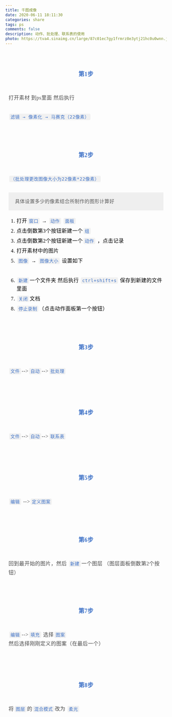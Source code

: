 ```yaml
---
title: 千图成像
date: 2020-06-11 18:11:30
categories: share
tags: ps
comments: false
description: 动作、批处理、联系表的使用
photo: https://tva4.sinaimg.cn/large/87c01ec7gy1frmrz8e3ytj21hc0u0wnn.jpg
---
```


<section id="nice" data-tool="mdnice编辑器" data-website="https://www.mdnice.com" style="padding: 0 10px; word-spacing: 0px; word-wrap: break-word; text-align: left; font-family: Optima-Regular, Optima, PingFangSC-light, PingFangTC-light, 'PingFang SC', Cambria, Cochin, Georgia, Times, 'Times New Roman', serif; margin-top: -10px; line-height: 1.6; letter-spacing: .034em; color: rgb(63, 63, 63); font-size: 16px; word-break: all;"><div data-tool="mdnice编辑器" style="padding: 0px; font-weight: bold; color: black; font-size: 22px; display: block; text-align: center; background-image: url(https://my-wechat.mdnice.com/mdnice/mountain_2_20191028221337.png); background-position: center center; background-repeat: no-repeat; background-attachment: initial; background-origin: initial; background-clip: initial; background-size: 63px; margin-top: 38px; margin-bottom: 10px;"><span class="prefix" style="display: none;"></span><span class="content" style="text-align: center; display: inline-block; height: 38px; line-height: 42px; color: rgb(60, 112, 198); background-position: left center; background-repeat: no-repeat; background-attachment: initial; background-origin: initial; background-clip: initial; background-size: 63px; margin-top: 38px; font-size: 18px; margin-bottom: 10px;">第1步</span><span class="suffix"></span></div>
<p data-tool="mdnice编辑器" style="font-size: 16px; padding-bottom: 8px; margin: 0; padding-top: 23px; color: rgb(74,74,74); line-height: 1.75em;">打开素材 到ps里面 然后执行</p>
<p data-tool="mdnice编辑器" style="font-size: 16px; padding-bottom: 8px; margin: 0; padding-top: 23px; color: rgb(74,74,74); line-height: 1.75em;"><code style="font-size: 14px; word-wrap: break-word; padding: 2px 4px; border-radius: 4px; margin: 0 2px; background-color: rgba(27,31,35,.05); font-family: Operator Mono, Consolas, Monaco, Menlo, monospace; word-break: break-all; color: rgb(60, 112, 198);">滤镜 → 像素化 → 马赛克（22像素）</code></p>
<div data-tool="mdnice编辑器" style="padding: 0px; font-weight: bold; color: black; font-size: 22px; display: block; text-align: center; background-image: url(https://my-wechat.mdnice.com/mdnice/mountain_2_20191028221337.png); background-position: center center; background-repeat: no-repeat; background-attachment: initial; background-origin: initial; background-clip: initial; background-size: 63px; margin-top: 38px; margin-bottom: 10px;"><span class="prefix" style="display: none;"></span><span class="content" style="text-align: center; display: inline-block; height: 38px; line-height: 42px; color: rgb(60, 112, 198); background-position: left center; background-repeat: no-repeat; background-attachment: initial; background-origin: initial; background-clip: initial; background-size: 63px; margin-top: 38px; font-size: 18px; margin-bottom: 10px;">第2步</span><span class="suffix"></span></div>
<p data-tool="mdnice编辑器" style="font-size: 16px; padding-bottom: 8px; margin: 0; padding-top: 23px; color: rgb(74,74,74); line-height: 1.75em;"><code style="font-size: 14px; word-wrap: break-word; padding: 2px 4px; border-radius: 4px; margin: 0 2px; background-color: rgba(27,31,35,.05); font-family: Operator Mono, Consolas, Monaco, Menlo, monospace; word-break: break-all; color: rgb(60, 112, 198);">（批处理更改图像大小为22像素*22像素）</code></p>
<div data-tool="mdnice编辑器" style="font-size: 0.9em; overflow: auto; overflow-scrolling: touch; background: rgba(0, 0, 0, 0.05); color: #6a737d; padding-top: 10px; padding-bottom: 10px; padding-left: 20px; padding-right: 10px; margin-bottom: 20px; margin-top: 20px; padding: 15px 20px; line-height: 27px; background-color: rgb(239, 239, 239); border-left: none; display: block;">
<p style="padding-bottom: 8px; padding-top: 23px; margin: 0px; line-height: 26px; padding: 0px; font-size: 15px; color: rgb(89,89,89);">具体设置多少的像素结合所制作的图形计算好</p>
</div>
<ol data-tool="mdnice编辑器" style="margin-top: 8px; margin-bottom: 8px; padding-left: 25px; color: black; list-style-type: decimal;">
<li><section style="margin-top: 5px; margin-bottom: 5px; line-height: 26px; text-align: left; color: rgb(1,1,1); font-weight: 500;">打开<code style="font-size: 14px; word-wrap: break-word; padding: 2px 4px; border-radius: 4px; margin: 0 2px; background-color: rgba(27,31,35,.05); font-family: Operator Mono, Consolas, Monaco, Menlo, monospace; word-break: break-all; color: rgb(60, 112, 198);">窗口</code> → <code style="font-size: 14px; word-wrap: break-word; padding: 2px 4px; border-radius: 4px; margin: 0 2px; background-color: rgba(27,31,35,.05); font-family: Operator Mono, Consolas, Monaco, Menlo, monospace; word-break: break-all; color: rgb(60, 112, 198);">动作</code> <code style="font-size: 14px; word-wrap: break-word; padding: 2px 4px; border-radius: 4px; margin: 0 2px; background-color: rgba(27,31,35,.05); font-family: Operator Mono, Consolas, Monaco, Menlo, monospace; word-break: break-all; color: rgb(60, 112, 198);">面板</code></section></li><li><section style="margin-top: 5px; margin-bottom: 5px; line-height: 26px; text-align: left; color: rgb(1,1,1); font-weight: 500;">点击倒数第3个按钮新建一个<code style="font-size: 14px; word-wrap: break-word; padding: 2px 4px; border-radius: 4px; margin: 0 2px; background-color: rgba(27,31,35,.05); font-family: Operator Mono, Consolas, Monaco, Menlo, monospace; word-break: break-all; color: rgb(60, 112, 198);">组</code></section></li><li><section style="margin-top: 5px; margin-bottom: 5px; line-height: 26px; text-align: left; color: rgb(1,1,1); font-weight: 500;">点击倒数第2个按钮新建一个<code style="font-size: 14px; word-wrap: break-word; padding: 2px 4px; border-radius: 4px; margin: 0 2px; background-color: rgba(27,31,35,.05); font-family: Operator Mono, Consolas, Monaco, Menlo, monospace; word-break: break-all; color: rgb(60, 112, 198);">动作</code> ，点击记录</section></li><li><section style="margin-top: 5px; margin-bottom: 5px; line-height: 26px; text-align: left; color: rgb(1,1,1); font-weight: 500;">打开素材中的图片</section></li><li><section style="margin-top: 5px; margin-bottom: 5px; line-height: 26px; text-align: left; color: rgb(1,1,1); font-weight: 500;"><code style="font-size: 14px; word-wrap: break-word; padding: 2px 4px; border-radius: 4px; margin: 0 2px; background-color: rgba(27,31,35,.05); font-family: Operator Mono, Consolas, Monaco, Menlo, monospace; word-break: break-all; color: rgb(60, 112, 198);">图像</code> → <code style="font-size: 14px; word-wrap: break-word; padding: 2px 4px; border-radius: 4px; margin: 0 2px; background-color: rgba(27,31,35,.05); font-family: Operator Mono, Consolas, Monaco, Menlo, monospace; word-break: break-all; color: rgb(60, 112, 198);">图像大小</code> 设置如下</section></li></ol>
<figure data-tool="mdnice编辑器" style="margin: 0; margin-top: 10px; margin-bottom: 10px;"><img src="https://imgkr.cn-bj.ufileos.com/a50255eb-f8a8-4ec1-9552-34b46985d4e6.png" alt style="display: block; margin: 0 auto; max-width: 100%; border-radius: 4px; margin-bottom: 25px;"></figure>
<ol start="6" data-tool="mdnice编辑器" style="margin-top: 8px; margin-bottom: 8px; padding-left: 25px; color: black; list-style-type: decimal;">
<li><section style="margin-top: 5px; margin-bottom: 5px; line-height: 26px; text-align: left; color: rgb(1,1,1); font-weight: 500;"><code style="font-size: 14px; word-wrap: break-word; padding: 2px 4px; border-radius: 4px; margin: 0 2px; background-color: rgba(27,31,35,.05); font-family: Operator Mono, Consolas, Monaco, Menlo, monospace; word-break: break-all; color: rgb(60, 112, 198);">新建</code>一个文件夹 然后执行 <code style="font-size: 14px; word-wrap: break-word; padding: 2px 4px; border-radius: 4px; margin: 0 2px; background-color: rgba(27,31,35,.05); font-family: Operator Mono, Consolas, Monaco, Menlo, monospace; word-break: break-all; color: rgb(60, 112, 198);">ctrl+shift+s</code> 保存到新建的文件里面</section></li><li><section style="margin-top: 5px; margin-bottom: 5px; line-height: 26px; text-align: left; color: rgb(1,1,1); font-weight: 500;"><code style="font-size: 14px; word-wrap: break-word; padding: 2px 4px; border-radius: 4px; margin: 0 2px; background-color: rgba(27,31,35,.05); font-family: Operator Mono, Consolas, Monaco, Menlo, monospace; word-break: break-all; color: rgb(60, 112, 198);">关闭</code>文档</section></li><li><section style="margin-top: 5px; margin-bottom: 5px; line-height: 26px; text-align: left; color: rgb(1,1,1); font-weight: 500;"><code style="font-size: 14px; word-wrap: break-word; padding: 2px 4px; border-radius: 4px; margin: 0 2px; background-color: rgba(27,31,35,.05); font-family: Operator Mono, Consolas, Monaco, Menlo, monospace; word-break: break-all; color: rgb(60, 112, 198);">停止录制</code>（点击动作面板第一个按钮）</section></li></ol>
<figure data-tool="mdnice编辑器" style="margin: 0; margin-top: 10px; margin-bottom: 10px;"><img src="https://imgkr.cn-bj.ufileos.com/3a4b80dd-85b0-47c4-82fc-1ebe3e4e60b1.png" alt style="display: block; margin: 0 auto; max-width: 100%; border-radius: 4px; margin-bottom: 25px;"></figure>
<div data-tool="mdnice编辑器" style="padding: 0px; font-weight: bold; color: black; font-size: 22px; display: block; text-align: center; background-image: url(https://my-wechat.mdnice.com/mdnice/mountain_2_20191028221337.png); background-position: center center; background-repeat: no-repeat; background-attachment: initial; background-origin: initial; background-clip: initial; background-size: 63px; margin-top: 38px; margin-bottom: 10px;"><span class="prefix" style="display: none;"></span><span class="content" style="text-align: center; display: inline-block; height: 38px; line-height: 42px; color: rgb(60, 112, 198); background-position: left center; background-repeat: no-repeat; background-attachment: initial; background-origin: initial; background-clip: initial; background-size: 63px; margin-top: 38px; font-size: 18px; margin-bottom: 10px;">第3步</span><span class="suffix"></span></div>
<p data-tool="mdnice编辑器" style="font-size: 16px; padding-bottom: 8px; margin: 0; padding-top: 23px; color: rgb(74,74,74); line-height: 1.75em;"><code style="font-size: 14px; word-wrap: break-word; padding: 2px 4px; border-radius: 4px; margin: 0 2px; background-color: rgba(27,31,35,.05); font-family: Operator Mono, Consolas, Monaco, Menlo, monospace; word-break: break-all; color: rgb(60, 112, 198);">文件</code>--&gt;<code style="font-size: 14px; word-wrap: break-word; padding: 2px 4px; border-radius: 4px; margin: 0 2px; background-color: rgba(27,31,35,.05); font-family: Operator Mono, Consolas, Monaco, Menlo, monospace; word-break: break-all; color: rgb(60, 112, 198);">自动</code>--&gt;<code style="font-size: 14px; word-wrap: break-word; padding: 2px 4px; border-radius: 4px; margin: 0 2px; background-color: rgba(27,31,35,.05); font-family: Operator Mono, Consolas, Monaco, Menlo, monospace; word-break: break-all; color: rgb(60, 112, 198);">批处理</code></p>
<figure data-tool="mdnice编辑器" style="margin: 0; margin-top: 10px; margin-bottom: 10px;"><img src="https://imgkr.cn-bj.ufileos.com/97b7f3a3-0129-4f5c-a47d-47e907d1d44e.png" alt style="display: block; margin: 0 auto; max-width: 100%; border-radius: 4px; margin-bottom: 25px;"></figure>
<div data-tool="mdnice编辑器" style="padding: 0px; font-weight: bold; color: black; font-size: 22px; display: block; text-align: center; background-image: url(https://my-wechat.mdnice.com/mdnice/mountain_2_20191028221337.png); background-position: center center; background-repeat: no-repeat; background-attachment: initial; background-origin: initial; background-clip: initial; background-size: 63px; margin-top: 38px; margin-bottom: 10px;"><span class="prefix" style="display: none;"></span><span class="content" style="text-align: center; display: inline-block; height: 38px; line-height: 42px; color: rgb(60, 112, 198); background-position: left center; background-repeat: no-repeat; background-attachment: initial; background-origin: initial; background-clip: initial; background-size: 63px; margin-top: 38px; font-size: 18px; margin-bottom: 10px;">第4步</span><span class="suffix"></span></div>
<p data-tool="mdnice编辑器" style="font-size: 16px; padding-bottom: 8px; margin: 0; padding-top: 23px; color: rgb(74,74,74); line-height: 1.75em;"><code style="font-size: 14px; word-wrap: break-word; padding: 2px 4px; border-radius: 4px; margin: 0 2px; background-color: rgba(27,31,35,.05); font-family: Operator Mono, Consolas, Monaco, Menlo, monospace; word-break: break-all; color: rgb(60, 112, 198);">文件</code>--&gt;<code style="font-size: 14px; word-wrap: break-word; padding: 2px 4px; border-radius: 4px; margin: 0 2px; background-color: rgba(27,31,35,.05); font-family: Operator Mono, Consolas, Monaco, Menlo, monospace; word-break: break-all; color: rgb(60, 112, 198);">自动</code>--&gt;<code style="font-size: 14px; word-wrap: break-word; padding: 2px 4px; border-radius: 4px; margin: 0 2px; background-color: rgba(27,31,35,.05); font-family: Operator Mono, Consolas, Monaco, Menlo, monospace; word-break: break-all; color: rgb(60, 112, 198);">联系表</code></p>
<figure data-tool="mdnice编辑器" style="margin: 0; margin-top: 10px; margin-bottom: 10px;"><img src="https://imgkr.cn-bj.ufileos.com/92bb266c-c70a-4db2-b7df-c82288fdf7fa.png" alt style="display: block; margin: 0 auto; max-width: 100%; border-radius: 4px; margin-bottom: 25px;"></figure>
<div data-tool="mdnice编辑器" style="padding: 0px; font-weight: bold; color: black; font-size: 22px; display: block; text-align: center; background-image: url(https://my-wechat.mdnice.com/mdnice/mountain_2_20191028221337.png); background-position: center center; background-repeat: no-repeat; background-attachment: initial; background-origin: initial; background-clip: initial; background-size: 63px; margin-top: 38px; margin-bottom: 10px;"><span class="prefix" style="display: none;"></span><span class="content" style="text-align: center; display: inline-block; height: 38px; line-height: 42px; color: rgb(60, 112, 198); background-position: left center; background-repeat: no-repeat; background-attachment: initial; background-origin: initial; background-clip: initial; background-size: 63px; margin-top: 38px; font-size: 18px; margin-bottom: 10px;">第5步</span><span class="suffix"></span></div>
<p data-tool="mdnice编辑器" style="font-size: 16px; padding-bottom: 8px; margin: 0; padding-top: 23px; color: rgb(74,74,74); line-height: 1.75em;"><code style="font-size: 14px; word-wrap: break-word; padding: 2px 4px; border-radius: 4px; margin: 0 2px; background-color: rgba(27,31,35,.05); font-family: Operator Mono, Consolas, Monaco, Menlo, monospace; word-break: break-all; color: rgb(60, 112, 198);">编辑</code> --&gt;<code style="font-size: 14px; word-wrap: break-word; padding: 2px 4px; border-radius: 4px; margin: 0 2px; background-color: rgba(27,31,35,.05); font-family: Operator Mono, Consolas, Monaco, Menlo, monospace; word-break: break-all; color: rgb(60, 112, 198);">定义图案</code></p>
<div data-tool="mdnice编辑器" style="padding: 0px; font-weight: bold; color: black; font-size: 22px; display: block; text-align: center; background-image: url(https://my-wechat.mdnice.com/mdnice/mountain_2_20191028221337.png); background-position: center center; background-repeat: no-repeat; background-attachment: initial; background-origin: initial; background-clip: initial; background-size: 63px; margin-top: 38px; margin-bottom: 10px;"><span class="prefix" style="display: none;"></span><span class="content" style="text-align: center; display: inline-block; height: 38px; line-height: 42px; color: rgb(60, 112, 198); background-position: left center; background-repeat: no-repeat; background-attachment: initial; background-origin: initial; background-clip: initial; background-size: 63px; margin-top: 38px; font-size: 18px; margin-bottom: 10px;">第6步</span><span class="suffix"></span></div>
<p data-tool="mdnice编辑器" style="font-size: 16px; padding-bottom: 8px; margin: 0; padding-top: 23px; color: rgb(74,74,74); line-height: 1.75em;">回到最开始的图片，然后 <code style="font-size: 14px; word-wrap: break-word; padding: 2px 4px; border-radius: 4px; margin: 0 2px; background-color: rgba(27,31,35,.05); font-family: Operator Mono, Consolas, Monaco, Menlo, monospace; word-break: break-all; color: rgb(60, 112, 198);">新建</code>一个图层  （图层面板倒数第2个按钮）</p>
<div data-tool="mdnice编辑器" style="padding: 0px; font-weight: bold; color: black; font-size: 22px; display: block; text-align: center; background-image: url(https://my-wechat.mdnice.com/mdnice/mountain_2_20191028221337.png); background-position: center center; background-repeat: no-repeat; background-attachment: initial; background-origin: initial; background-clip: initial; background-size: 63px; margin-top: 38px; margin-bottom: 10px;"><span class="prefix" style="display: none;"></span><span class="content" style="text-align: center; display: inline-block; height: 38px; line-height: 42px; color: rgb(60, 112, 198); background-position: left center; background-repeat: no-repeat; background-attachment: initial; background-origin: initial; background-clip: initial; background-size: 63px; margin-top: 38px; font-size: 18px; margin-bottom: 10px;">第7步</span><span class="suffix"></span></div>
<p data-tool="mdnice编辑器" style="font-size: 16px; padding-bottom: 8px; margin: 0; padding-top: 23px; color: rgb(74,74,74); line-height: 1.75em;"><code style="font-size: 14px; word-wrap: break-word; padding: 2px 4px; border-radius: 4px; margin: 0 2px; background-color: rgba(27,31,35,.05); font-family: Operator Mono, Consolas, Monaco, Menlo, monospace; word-break: break-all; color: rgb(60, 112, 198);">编辑</code>--&gt;<code style="font-size: 14px; word-wrap: break-word; padding: 2px 4px; border-radius: 4px; margin: 0 2px; background-color: rgba(27,31,35,.05); font-family: Operator Mono, Consolas, Monaco, Menlo, monospace; word-break: break-all; color: rgb(60, 112, 198);">填充</code> 选择<code style="font-size: 14px; word-wrap: break-word; padding: 2px 4px; border-radius: 4px; margin: 0 2px; background-color: rgba(27,31,35,.05); font-family: Operator Mono, Consolas, Monaco, Menlo, monospace; word-break: break-all; color: rgb(60, 112, 198);">图案</code> 然后选择刚刚定义的图案（在最后一个）</p>
<figure data-tool="mdnice编辑器" style="margin: 0; margin-top: 10px; margin-bottom: 10px;"><img src="https://imgkr.cn-bj.ufileos.com/37bea753-3748-4ca8-83cd-c7ebb2841a8b.png" alt style="display: block; margin: 0 auto; max-width: 100%; border-radius: 4px; margin-bottom: 25px;"></figure>
<div data-tool="mdnice编辑器" style="padding: 0px; font-weight: bold; color: black; font-size: 22px; display: block; text-align: center; background-image: url(https://my-wechat.mdnice.com/mdnice/mountain_2_20191028221337.png); background-position: center center; background-repeat: no-repeat; background-attachment: initial; background-origin: initial; background-clip: initial; background-size: 63px; margin-top: 38px; margin-bottom: 10px;"><span class="prefix" style="display: none;"></span><span class="content" style="text-align: center; display: inline-block; height: 38px; line-height: 42px; color: rgb(60, 112, 198); background-position: left center; background-repeat: no-repeat; background-attachment: initial; background-origin: initial; background-clip: initial; background-size: 63px; margin-top: 38px; font-size: 18px; margin-bottom: 10px;">第8步</span><span class="suffix"></span></div>
<p data-tool="mdnice编辑器" style="font-size: 16px; padding-bottom: 8px; margin: 0; padding-top: 23px; color: rgb(74,74,74); line-height: 1.75em;">将<code style="font-size: 14px; word-wrap: break-word; padding: 2px 4px; border-radius: 4px; margin: 0 2px; background-color: rgba(27,31,35,.05); font-family: Operator Mono, Consolas, Monaco, Menlo, monospace; word-break: break-all; color: rgb(60, 112, 198);">图层</code>的<code style="font-size: 14px; word-wrap: break-word; padding: 2px 4px; border-radius: 4px; margin: 0 2px; background-color: rgba(27,31,35,.05); font-family: Operator Mono, Consolas, Monaco, Menlo, monospace; word-break: break-all; color: rgb(60, 112, 198);">混合模式</code>改为 <code style="font-size: 14px; word-wrap: break-word; padding: 2px 4px; border-radius: 4px; margin: 0 2px; background-color: rgba(27,31,35,.05); font-family: Operator Mono, Consolas, Monaco, Menlo, monospace; word-break: break-all; color: rgb(60, 112, 198);">柔光</code></p>
</section>